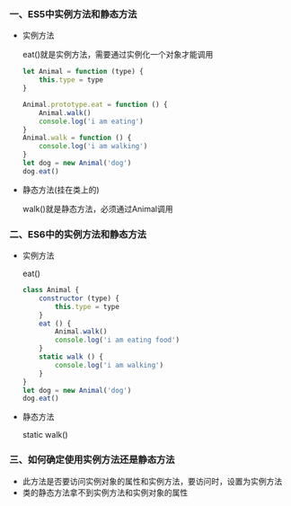 ### 一、ES5中实例方法和静态方法

* 实例方法

  eat()就是实例方法，需要通过实例化一个对象才能调用

  ```` javascript
  let Animal = function (type) {
      this.type = type
  }
  
  Animal.prototype.eat = function () {
      Animal.walk()
      console.log('i am eating')
  }
  Animal.walk = function () {
      console.log('i am walking')
  }
  let dog = new Animal('dog')
  dog.eat()
  ````

* 静态方法(挂在类上的)

  walk()就是静态方法，必须通过Animal调用

### 二、ES6中的实例方法和静态方法

* 实例方法

  eat()

  ```` javascript
  class Animal {
      constructor (type) {
          this.type = type
      }
      eat () {
          Animal.walk()
          console.log('i am eating food')
      }
      static walk () {
          console.log('i am walking')
      }
  }
  let dog = new Animal('dog')
  dog.eat()
  ````

* 静态方法

  static walk()

### 三、如何确定使用实例方法还是静态方法

* 此方法是否要访问实例对象的属性和实例方法，要访问时，设置为实例方法
* 类的静态方法拿不到实例方法和实例对象的属性